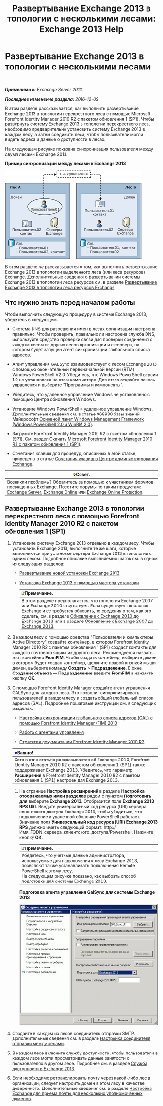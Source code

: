 ﻿---
title: 'Развертывание Exchange 2013 в топологии с несколькими лесами: Exchange 2013 Help'
TOCTitle: Развертывание Exchange 2013 в топологии с несколькими лесами
ms:assetid: 65be650f-d435-4f60-9ff0-5cb88a726abb
ms:mtpsurl: https://technet.microsoft.com/ru-ru/library/Aa998597(v=EXCHG.150)
ms:contentKeyID: 51408034
ms.date: 04/30/2018
mtps_version: v=EXCHG.150
ms.translationtype: HT
---

# Развертывание Exchange 2013 в топологии с несколькими лесами

 

_**Применимо к:** Exchange Server 2013_

_**Последнее изменение раздела:** 2016-12-09_

В этом разделе рассказывается, как выполнить развертывание Exchange 2013 в топологии перекрестного леса с помощью Microsoft Forefront Identity Manager 2010 R2 с пакетом обновления 1 (SP1). Чтобы развернуть систему Exchange 2013 в топологии перекрестного леса, необходимо предварительно установить систему Exchange 2013 в каждом лесу, а затем соединить леса, чтобы пользователи могли видеть адреса и данные о доступности в лесах.

На следующем рисунке показана синхронизация пользователя между двумя лесами Exchange 2013.

**Пример синхронизации между лесами в Exchange 2013**

![Пример топологии Exchange 2010 с несколькими лесами](images/Aa998597.df0ba5dd-cb96-4542-98bd-2a425defe317(EXCHG.150).gif "Пример топологии Exchange 2010 с несколькими лесами")

В этом разделе *не* рассказывается о том, как выполнить развертывание Exchange 2013 в топологии выделенного леса (или леса ресурсов) Exchange. Дополнительные сведения о развертывании системы Exchange 2013 в топологии леса ресурсов см. в разделе [Развертывание Exchange 2013 в топологии леса ресурсов Exchange](deploy-exchange-2013-in-an-exchange-resource-forest-topology-exchange-2013-help.md).

## Что нужно знать перед началом работы

Чтобы выполнить следующую процедуру в системе Exchange 2013, убедитесь в следующем.

  - Система DNS для разрешения имен в лесах организации настроена правильно. Чтобы проверить, правильно ли настроена служба DNS, используйте средство проверки связи для проверки соединения с каждым лесом из других лесов организации и с сервера, на котором будет запущен агент синхронизации глобального списка адресов.

  - Агент управления GALSync взаимодействует с лесом Exchange 2013 с помощью окончательной первоначальной версии (RTM) Windows PowerShell V2.0. Убедитесь, что Windows PowerShell версии 1.0 не установлена на этом компьютере. Для этого откройте панель управления и выберите "Программы и компоненты".

  - Убедитесь, что удаленное управление Windows не установлено с помощью Центра обновления Windows.

  - Установите Windows PowerShell и удаленное управление Windows. Дополнительные сведения см. в статье 968930 базы знаний Майкрософт [Основной пакет Windows Management Framework (Windows PowerShell 2.0 и WinRM 2.0)](http://go.microsoft.com/fwlink/p/?linkid=3052&kbid=968930).

  - Загрузите Forefront Identity Manager 2010 R2 с пакетом обновления 1 (SP1). См. раздел [Скачать Microsoft Forefront Identity Manager 2010 R2 с пакетом обновления 1 (SP1)](https://go.microsoft.com/fwlink/p/?linkid=279868).

  - Сочетания клавиш для процедур, описанных в этой статье, приведены в статье [Сочетания клавиш в Центре администрирования Exchange](keyboard-shortcuts-in-the-exchange-admin-center-exchange-online-protection-help.md).

<table>
<thead>
<tr class="header">
<th><img src="images/Bb124558.tip(EXCHG.150).gif" title="Совет" alt="Совет" />Совет.</th>
</tr>
</thead>
<tbody>
<tr class="odd">
<td>Возникли проблемы? Обратитесь за помощью к участникам форумов, посвященных Exchange. Посетите форумы по таким продуктам: <a href="https://go.microsoft.com/fwlink/p/?linkid=60612">Exchange Server</a>, <a href="https://go.microsoft.com/fwlink/p/?linkid=267542">Exchange Online</a> или <a href="https://go.microsoft.com/fwlink/p/?linkid=285351">Exchange Online Protection</a>.</td>
</tr>
</tbody>
</table>


## Развертывание Exchange 2013 в топологии перекрестного леса с помощью Forefront Identity Manager 2010 R2 с пакетом обновления 1 (SP1)

1.  Установите систему Exchange 2013 отдельно в каждом лесу. Чтобы установить Exchange 2013, выполните те же шаги, которые выполняются при установке сервера Exchange 2013 в топологии с одним лесом. Подробное описание выполняемых шагов см. в одном из следующих разделов:
    
      - [Развертывание новой установки Exchange 2013](deploy-a-new-installation-of-exchange-2013-exchange-2013-help.md)
    
      - [Установка Exchange 2013 с помощью мастера установки](install-exchange-2013-using-the-setup-wizard-exchange-2013-help.md)
        
        <table>
        <thead>
        <tr class="header">
        <th><img src="images/JJ126620.note(EXCHG.150).gif" title="Примечание" alt="Примечание" />Примечание.</th>
        </tr>
        </thead>
        <tbody>
        <tr class="odd">
        <td>В этом разделе предполагается, что топология Exchange 2007 или Exchange 2010 отсутствует. Если существует топология Exchange и ее требуется обновить, то сведения о том, как это сделать, см. в разделе <a href="upgrade-from-exchange-2010-to-exchange-2013-exchange-2013-help.md">Обновление с Exchange 2010 до Exchange 2013</a> или в разделе <a href="upgrade-from-exchange-2007-to-exchange-2013-exchange-2013-help.md">Обновление с Exchange 2007 до Exchange 2013</a>.</td>
        </tr>
        </tbody>
        </table>


2.  В каждом лесу с помощью средства "Пользователи и компьютеры Active Directory" создайте контейнер, в котором Forefront Identity Manager 2010 R2 с пакетом обновления 1 (SP1) создаст контакты для каждого почтового ящика из другого леса. Рекомендуется назвать этот контейнер **FromFIM**. Чтобы создать контейнер, выберите домен, в котором будет создан контейнер, щелкните правой кнопкой мыши домен, выберите команду **Создать** \> **Подразделение**. В окне **Создание объекта — Подразделение** введите **FromFIM** и нажмите кнопку **OK**.

3.  С помощью Forefront Identify Manager создайте агент управления GALSync для каждого леса. Это позволит синхронизировать пользователей в каждом лесу и создать общий глобальный список адресов (GAL). Подробные пошаговые инструкции см. в следующих разделах.
    
      - [Настройка синхронизации глобального списка адресов (GAL) с помощью Forefront Identity Manager (FIM) 2010](https://go.microsoft.com/fwlink/p/?linkid=279869)
    
      - [Работа с агентами управления](https://go.microsoft.com/fwlink/p/?linkid=279870)
    
      - [Стратегия документации Forefront Identity Manager 2010 R2](https://go.microsoft.com/fwlink/p/?linkid=279871)
    
    <table>
    <thead>
    <tr class="header">
    <th><img src="images/Dd876857.important(EXCHG.150).gif" title="Важно" alt="Важно" />Важно!</th>
    </tr>
    </thead>
    <tbody>
    <tr class="odd">
    <td>Хотя в этих статьях рассказывается об Exchange 2010, Forefront Identity Manager 2010 R2 с пакетом обновления 1 (SP1) также поддерживает Exchange 2013. Убедитесь, что параметр <strong>Расширения</strong> в Forefront Identity Manager 2010 R2 с пакетом обновления 1 (SP1) настроен для Exchange 2013.</td>
    </tr>
    </tbody>
    </table>
    
    1.  На странице **Настройка расширений** в разделе **Настройка отображаемых имен разделов** рядом с пунктом **Подготовить для** выберите **Exchange 2013**. Отобразится поле **Exchange 2013 RPS URI**. Введите универсальный код ресурса (URI) сервера клиентского доступа Exchange 2013, чтобы убедиться, что подключение к удаленной оболочке PowerShell работает. Значение поля **Универсальный код ресурса (URI) Exchange 2013 RPS** должно иметь следующий формат: http://Имя\_FQDN\_сервера\_клиентского\_доступа/Powershell. Нажмите кнопку **ОК**.
        
        <table>
        <thead>
        <tr class="header">
        <th><img src="images/JJ126620.note(EXCHG.150).gif" title="Примечание" alt="Примечание" />Примечание.</th>
        </tr>
        </thead>
        <tbody>
        <tr class="odd">
        <td>Убедитесь, что учетные данные администратора, используемые для подключения к лесу Exchange 2013, позволяют также устанавливать подключения Remote PowerShell к этому лесу.<br />
        На следующем рисунке показано, как выбрать способ подготовки для системы Exchange 2013.</td>
        </tr>
        </tbody>
        </table>
        
        **Подготовка агента управления GalSync для системы Exchange 2013**
        
        ![Подготовка агента управления в Exchange 2010](images/Aa998597.8f403cda-e5e4-4edf-887f-c1ed46cee3f5(EXCHG.150).gif "Подготовка агента управления в Exchange 2010")  

4.  Создайте в каждом из лесов соединитель отправки SMTP. Дополнительные сведения см. в разделе [Настройка соединителя отправки между лесами](configure-a-cross-forest-send-connector-exchange-2013-help.md).

5.  В каждом лесе включите службу доступности, чтобы пользователи в каждом лесе могли просматривать данные занятости о пользователях в другом лесе. Подробнее см. в разделе [Служба доступности в Exchange 2013](availability-service-in-exchange-2013-exchange-2013-help.md).

6.  Если необходимо ретранслировать почту через какой-либо лес в организации, следует настроить домен в этом лесу в качестве доверенного. Дополнительные сведения см. в разделе [Настройка Exchange для приема почты для нескольких уполномоченных доменов](configure-exchange-to-accept-mail-for-multiple-authoritative-domains-exchange-2013-help.md).

